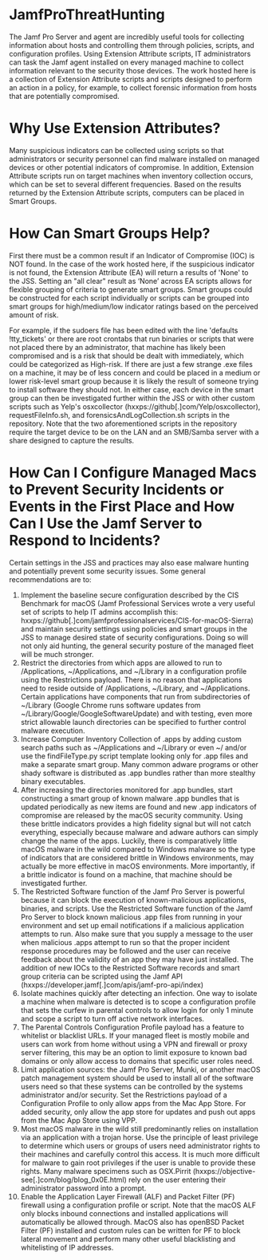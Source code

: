 # JamfProThreatHunting

The Jamf Pro Server and agent are incredibly useful tools for collecting information about hosts and controlling them through policies, scripts, and configuration profiles. Using Extension Attribute scripts, IT administrators can task the Jamf agent installed on every managed machine to collect information relevant to the security those devices. The work hosted here is a collection of Extension Attribute scripts and scripts designed to perform an action in a policy, for example, to collect forensic information from hosts that are potentially compromised.

# Why Use Extension Attributes?

Many suspicious indicators can be collected using scripts so that administrators or security personnel can find malware installed on managed devices or other potential indicators of compromise. In addition, Extension Attribute scripts run on target machines when inventory collection occurs, which can be set to several different frequencies. Based on the results returned by the Extension Attribute scripts, computers can be placed in Smart Groups.

# How Can Smart Groups Help?

First there must be a common result if an Indicator of Compromise (IOC) is NOT found. In the case of the work hosted here, if the suspicious indicator is not found, the Extension Attribute  (EA) will return a results of 'None' to the JSS. Setting an "all clear" result as ‘None’ across EA scripts allows for flexible grouping of criteria to generate smart groups. Smart groups could be constructed for each script individually or scripts can be grouped into smart groups for high/medium/low indicator ratings based on the perceived amount of risk. 

For example, if the sudoers file has been edited with the line 'defaults !tty_tickets' or there are root crontabs that run binaries or scripts that were not placed there by an administrator, that machine has likely been compromised and is a risk that should be dealt with immediately, which could be categorized as High-risk. If there are just a few strange .exe files on a machine, it may be of less concern and could be placed in a medium or lower risk-level smart group because it is likely the result of someone trying to install software they should not.
In either case, each device in the smart group can then be investigated further within the JSS or with other custom scripts such as Yelp's osxcollector (hxxps://github[.]com/Yelp/osxcollector), requestFileInfo.sh, and forensicsAndLogCollection.sh scripts in the repository. Note that the two aforementioned scripts in the repository require the target device to be on the LAN and an SMB/Samba server with a share designed to capture the results.

# How Can I Configure Managed Macs to Prevent Security Incidents or Events in the First Place and How Can I Use the Jamf Server to Respond to Incidents?

Certain settings in the JSS and practices may also ease malware hunting and potentially prevent some security issues. Some general recommendations are to:
1. Implement the baseline secure configuration described by the CIS Benchmark for macOS (Jamf Professional Services wrote a  very useful set of scripts to help IT admins accomplish this: hxxps://github[.]com/jamfprofessionalservices/CIS-for-macOS-Sierra) and maintain security settings using policies and smart groups in the JSS to manage desired state of security configurations. Doing so will not only aid hunting, the general security posture of the managed fleet will be much stronger.
2. Restrict the directories from which apps are allowed to run to /Applications, ~/Applications, and ~/Library in a configuration profile using the Restrictions payload. There is no reason that applications need to reside outside of /Applications, ~/Library, and ~/Applications. Certain applications have components that run from subdirectories of ~/Library (Google Chrome runs software updates from ~/Library/Google/GoogleSoftwareUpdate) and with testing, even more strict allowable launch directories can be specified to further control malware execution. 
3. Increase Computer Inventory Collection of .apps by adding custom search paths such as ~/Applications and ~/Library or even ~/ and/or use the findFileType.py script template looking only for .app files and make a separate smart group. Many common adware programs or other shady software is distributed as .app bundles rather than more stealthy binary executables. 
4. After increasing the directories monitored for .app bundles, start constructing a smart group of known malware .app bundles that is updated periodically as new items are found and new .app indicators of compromise are released by the macOS security community. Using these brittle indicators provides a high fidelity signal but will not catch everything, especially because malware and adware authors can simply change the name of the apps. Luckily, there is comparatively little macOS malware in the wild compared to Windows malware so the type of indicators that are considered brittle in Windows environments, may actually be more effective in macOS environments. More importantly, if a brittle indicator is found on a machine, that machine should be investigated further. 
5. The Restricted Software function of the Jamf Pro Server is powerful because it can block the execution of known-malicious applications, binaries, and scripts. Use the Restricted Software function of the Jamf Pro Server to block known malicious .app files from running in your environment and set up email notifications if a malicious application attempts to run. Also make sure that you supply a message to the user when malicious .apps attempt to run so that the proper incident response procedures may be followed and the user can receive feedback about the validity of an app they may have just installed. The addition of new IOCs to the Restricted Software records and smart group criteria can be scripted using the Jamf API (hxxps://developer.jamf[.]com/apis/jamf-pro-api/index) 
6. Isolate machines quickly after detecting an infection. One way to isolate a machine when malware is detected is to scope a configuration profile that sets the curfew in parental controls to allow login for only 1 minute and scope a script to turn off active network interfaces. 
7. The Parental Controls Configuration Profile payload has a feature to whitelist or blacklist URLs. If your managed fleet is mostly mobile and users can work from home without using a VPN and firewall or proxy server filtering, this may be an option to limit exposure to known bad domains or only allow access to domains that specific user roles need. 
8. Limit application sources: the Jamf Pro Server, Munki, or another macOS patch management system should be used to install all of the software users need so that these systems can be controlled by the systems administrator and/or security. Set the Restrictions payload of a Configuration Profile to only allow apps from the Mac App Store. For added security, only allow the app store for updates and push out apps from the Mac App Store using VPP. 
9. Most macOS malware in the wild still predominantly relies on installation via an application with a trojan horse. Use the principle of least privilege to determine which users or groups of users need administrator rights to their machines and carefully control this access. It is much more difficult for malware to gain root privileges if the user is unable to provide these rights. Many malware specimens such as OSX.Pirrit (hxxps://objective-see[.]com/blog/blog_0x0E.html) rely on the user entering their administrator password into a prompt. 
10. Enable the Application Layer Firewall (ALF) and Packet Filter (PF) firewall using a configuration profile or script. Note that the macOS ALF only blocks inbound connections and installed applications will automatically be allowed through. MacOS also has openBSD Packet Filter (PF) installed and custom rules can be written for PF to block lateral movement and perform many other useful blacklisting and whitelisting of IP addresses. 
